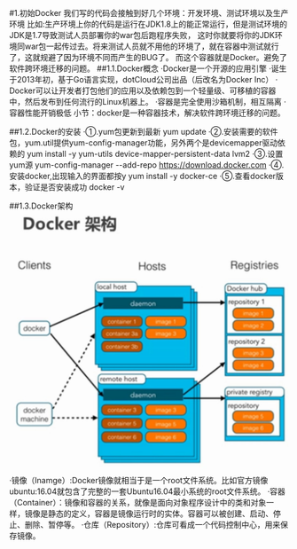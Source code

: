 #1.初始Docker</bl>
    我们写的代码会接触到好几个环境：开发环境、测试环境以及生产环境</bl>
    比如:生产环境上你的代码是运行在JDK1.8上的能正常运行，但是测试环境的JDK是1.7导致测试人员部署你的war包后跑程序失败，
    这时你就要将你的JDK环境同war包一起传过去。将来测试人员就不用他的环境了，就在容器中测试就行了，这就规避了因为环境不同而产生的BUG了。
    而这个容器就是Docker。避免了软件跨环境迁移的问题。
 ##1.1.Docker概念
    ·Docker是一个开源的应用引擎
    ·诞生于2013年初，基于Go语言实现，dotCloud公司出品（后改名为Docker Inc）
    · Docker可以让开发者打包他们的应用以及依赖包到一个轻量级、可移植的容器中，然后发布到任何流行的Linux机器上。
    ·容器是完全使用沙箱机制，相互隔离
    ·容器性能开销极低
 小节：docker是一种容器技术，解决软件跨环境迁移的问题。
 
 ##1.2.Docker的安装
    ·①.yum包更新到最新
        yum update
    ·②.安装需要的软件包，yum.util提供yum-config-manager功能，另外两个是devicemapper驱动依赖的
        yum install -y yum-utils device-mapper-persistent-data lvm2
    ·③.设置yum源
        yum-config-manager --add-repo https://download.docker.com
    ·④.安装docker,出现输入的界面都按y
        yum install -y docker-ce
    ·⑤.查看docker版本，验证是否安装成功
        docker -v
        
 ##1.3.Docker架构
  ![表单项标签](../mg/docker/docker架构.jpg)
  ·镜像（Inamge）:Docker镜像就相当于是一个root文件系统。比如官方镜像ubuntu:16.04就包含了完整的一套Ubuntu16.04最小系统的root文件系统。
  ·容器（Container）：镜像和容器的关系，就像是面向对象程序设计中的类和对象一样，镜像是静态的定义，容器是镜像运行时的实体。容器可以被创建、启动、停止、删除、暂停等。
  ·仓库（Repository）:仓库可看成一个代码控制中心，用来保存镜像。